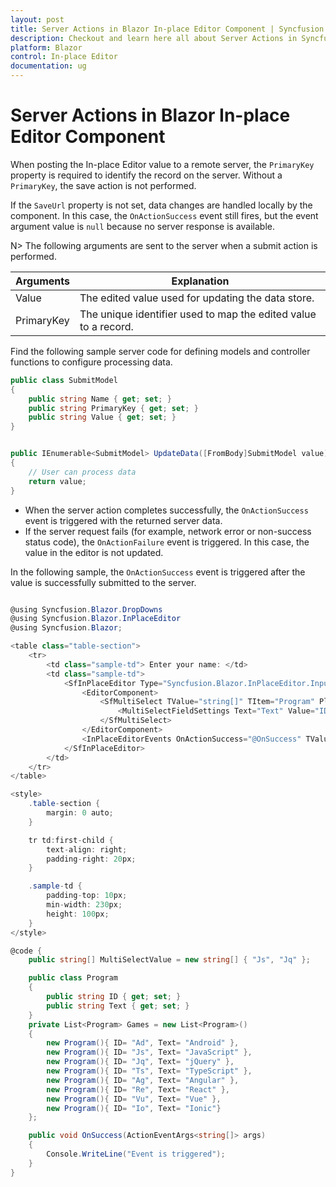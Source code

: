 ```yaml
---
layout: post
title: Server Actions in Blazor In-place Editor Component | Syncfusion
description: Checkout and learn here all about Server Actions in Syncfusion Blazor In-place Editor component and more.
platform: Blazor
control: In-place Editor 
documentation: ug
---
```


# Server Actions in Blazor In-place Editor Component

When posting the In-place Editor value to a remote server, the `PrimaryKey` property is required to identify the record on the server. Without a `PrimaryKey`, the save action is not performed.

If the `SaveUrl` property is not set, data changes are handled locally by the component. In this case, the `OnActionSuccess` event still fires, but the event argument value is `null` because no server response is available.

N> The following arguments are sent to the server when a submit action is performed.

| Arguments  | Explanation                                              |
|------------|-----------------------------------------------------------|
| Value      | The edited value used for updating the data store.       |
| PrimaryKey | The unique identifier used to map the edited value to a record. |

Find the following sample server code for defining models and controller functions to configure processing data.

```csharp
public class SubmitModel
{
    public string Name { get; set; }
    public string PrimaryKey { get; set; }
    public string Value { get; set; }
}
```

```csharp

public IEnumerable<SubmitModel> UpdateData([FromBody]SubmitModel value)
{
    // User can process data
    return value;
}

```

- When the server action completes successfully, the `OnActionSuccess` event is triggered with the returned server data.
- If the server request fails (for example, network error or non-success status code), the `OnActionFailure` event is triggered. In this case, the value in the editor is not updated.

In the following sample, the `OnActionSuccess` event is triggered after the value is successfully submitted to the server.

```csharp

@using Syncfusion.Blazor.DropDowns
@using Syncfusion.Blazor.InPlaceEditor
@using Syncfusion.Blazor;

<table class="table-section">
    <tr>
        <td class="sample-td"> Enter your name: </td>
        <td class="sample-td">
            <SfInPlaceEditor Type="Syncfusion.Blazor.InPlaceEditor.InputType.MultiSelect" @bind-Value="@MultiSelectValue" SubmitOnEnter="true" Name="Skill" SaveUrl="https://ej2services.syncfusion.com/production/web-services/api/Editor/UpdateData" PrimaryKey="FrameWork" Adaptor="Adaptors.UrlAdaptor" TValue="string[]">
                <EditorComponent>
                    <SfMultiSelect TValue="string[]" TItem="Program" Placeholder="Select skill" Mode="VisualMode.Box" @bind-Value="@MultiSelectValue" DataSource="@Games">
                        <MultiSelectFieldSettings Text="Text" Value="ID"></MultiSelectFieldSettings>
                    </SfMultiSelect>
                </EditorComponent>
                <InPlaceEditorEvents OnActionSuccess="@OnSuccess" TValue="string[]"></InPlaceEditorEvents>
            </SfInPlaceEditor>
        </td>
    </tr>
</table>

<style>
    .table-section {
        margin: 0 auto;
    }

    tr td:first-child {
        text-align: right;
        padding-right: 20px;
    }

    .sample-td {
        padding-top: 10px;
        min-width: 230px;
        height: 100px;
    }
</style>

@code {
    public string[] MultiSelectValue = new string[] { "Js", "Jq" };

    public class Program
    {
        public string ID { get; set; }
        public string Text { get; set; }
    }
    private List<Program> Games = new List<Program>()
    {
        new Program(){ ID= "Ad", Text= "Android" },
        new Program(){ ID= "Js", Text= "JavaScript" },
        new Program(){ ID= "Jq", Text= "jQuery" },
        new Program(){ ID= "Ts", Text= "TypeScript" },
        new Program(){ ID= "Ag", Text= "Angular" },
        new Program(){ ID= "Re", Text= "React" },
        new Program(){ ID= "Vu", Text= "Vue" },
        new Program(){ ID= "Io", Text= "Ionic"}
    };

    public void OnSuccess(ActionEventArgs<string[]> args)
    {
        Console.WriteLine("Event is triggered");
    }
}


```
